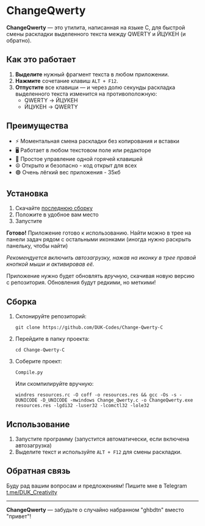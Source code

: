 # ChangeQwerty

**ChangeQwerty** — это утилита, написанная на языке C, для быстрой смены раскладки выделенного текста между QWERTY и ЙЦУКЕН (и обратно).

## Как это работает

1. **Выделите** нужный фрагмент текста в любом приложении.
2. **Нажмите** сочетание клавиш `ALT + F12`.
3. **Отпустите** все клавиши — и через долю секунды раскладка выделенного текста изменится на противоположную:
   - QWERTY → ЙЦУКЕН
   - ЙЦУКЕН → QWERTY

## Преимущества

- ⚡ Моментальная смена раскладки без копирования и вставки
- 🖥 Работает в любом текстовом поле или редакторе
- 🔑 Простое управление одной горячей клавишей
- ☮️ Открыто и безопасно - код открыт для всех
- 🟣 Очень лёгкий вес приложения - 35кб

## Установка

1. Скачайте [последнюю сборку](https://github.com/DUK-Codes/Change-Qwerty-C/releases/download/Release_Change_Qwerty/Change_Qwerty-V5.2.exe)
2. Положите в удобное вам место
3. Запустите

**Готово!** Приложение готово к использованию. Найти можно в трее на панели задач рядом с остальными иконками (иногда нужно раскрыть панельку, чтобы найти)

   *Рекомендуется включить автозагрузку, нажав на иконку в трее правой кнопкой мыши и активировав её.*

Приложение нужно будет обновлять *вручную*, скачивая новую версию с репозитория. Обновления будут редкими, но меткими!

## Сборка

1. Склонируйте репозиторий:
   ```
   git clone https://github.com/DUK-Codes/Change-Qwerty-C
   ```
2. Перейдите в папку проекта:
   ```
   cd Change-Qwerty-C
   ```
3. Соберите проект:
   ```
   Compile.py
   ```

   Или скомпилируйте вручную:
   ```
   windres resources.rc -O coff -o resources.res && gcc -Os -s -DUNICODE -D_UNICODE -mwindows Change_Qwerty.c -o ChangeQwerty.exe resources.res -lgdi32 -luser32 -lcomctl32 -lole32
   ```

## Использование

1. Запустите программу (запустится автоматически, если включена автозагрузка)
2. Выделите текст и используйте `ALT + F12` для смены раскладки.

## Обратная связь

Буду рад вашим вопросам и предложениям! Пишите мне в Telegram [t.me/DUK_Creativity](https://t.me/DUK_Creativity)

---
**ChangeQwerty** — забудьте о случайно набранном "ghbdtn" вместо "привет"!  

